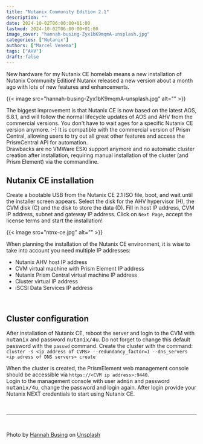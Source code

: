 ```yaml
---
title: "Nutanix Community Edition 2.1"
description: ""
date: 2024-10-02T06:00:00+01:00
lastmod: 2024-10-02T06:00:00+01:00
image_cover: "hannah-busing-Zyx1bK9mqmA-unsplash.jpg"
categories: ["Nutanix"]
authors: ["Marcel Venema"] 
tags: ["AHV"]
draft: false
---
```


New hardware for my Nutanix CE homelab means a new installation of Nutanix Community Edition! Nutanix released a new version about a month ago with lots of new features and enhancements. 
<!--more-->

{{< image src="hannah-busing-Zyx1bK9mqmA-unsplash.jpg" alt="" >}}

The biggest improvement is that Nutanix CE is now based on the latest AOS, 6.8.1, and will follow the normal lifecycle updates of AOS and AHV from the commercial versions. You don't have to wait ages for a specific Nutanix CE version anymore. :-)
It is compatible with the commercial version of Prism Central, allowing users to try out all great other features and access the PrismCentral API for automation.<br/>
Drawbacks are no VMWare ESXi support anymore and no automatic cluster creation after installation, requiring manual installation of the cluster (and Prism Element) via the commandline.
<br/>

## Nutanix CE installation
Create a bootable USB from the Nutanix CE 2.1 ISO file, boot, and wait until the installer screen appears. Select the disk for the AHV hypervisor (H), the CVM disk (C) and the disk to store the data (D).
Fill in host IP address, CVM IP address, subnet and gateway IP address. Click on `Next Page`, accept the license terms and start the installation!


{{< image src="ntnx-ce.jpg" alt="" >}} 
<br/>

When planning the installation of the Nutanix CE environment, it is wise to take into account you need multiple IP addresses:

- Nutanix AHV host IP address
- CVM virtual machine with Prism Element IP address
- Nutanix Prism Central virtual machine IP address
- Cluster virtual IP address
- iSCSI Data Services IP address

<br/>


## Cluster configuration

After installation of Nutanix CE, reboot the server and login to the CVM with <kbd>nutanix</kbd> and password <kbd>nutanix/4u</kbd>. Do not forget to change this default password with the `passwd` command. Create the cluster with the command: `cluster -s <ip address of CVMs> --redundancy_factor=1 --dns_servers <ip adress of DNS servers> create`

When the cluster is created, the PrismElement web management console should be accessible via `https://<CVM ip address>:9440`.<br/>
Login to the management console with user <kbd>admin</kbd> and password <kbd>nutanix/4u</kbd>, change the password and login again. After login provide your Nutanix NEXT credentials to start using Nutanix CE.  





&nbsp;  

---
&nbsp;

Photo by <a href="https://unsplash.com/@hannahbusing?utm_content=creditCopyText&utm_medium=referral&utm_source=unsplash">Hannah Busing</a> on <a href="https://unsplash.com/photos/person-in-red-sweater-holding-babys-hand-Zyx1bK9mqmA?utm_content=creditCopyText&utm_medium=referral&utm_source=unsplash">Unsplash</a>
  